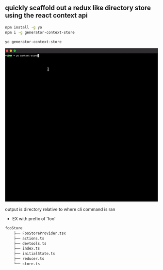 ## quickly scaffold out a redux like directory store using the react context api

```bash
npm install -g yo
npm i -g generator-context-store
```

```bash
yo generator-context-store
```

![previewgif](readme.gif)

output is directory relative to where cli command is ran
- EX with prefix of 'foo'
```bash
fooStore
    ├── FooStoreProvider.tsx
    ├── actions.ts
    ├── devtools.ts
    ├── index.ts
    ├── initialState.ts
    ├── reducer.ts
    └── store.ts
```

